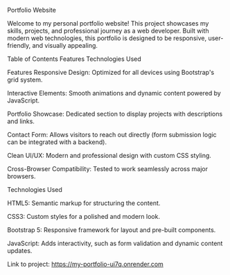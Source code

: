 Portfolio Website

Welcome to my personal portfolio website! This project showcases my skills, projects, and professional journey as a web developer. Built with modern web technologies, this portfolio is designed to be responsive, user-friendly, and visually appealing.

Table of Contents
Features
Technologies Used


Features
Responsive Design: Optimized for all devices using Bootstrap's grid system.

Interactive Elements: Smooth animations and dynamic content powered by JavaScript.

Portfolio Showcase: Dedicated section to display projects with descriptions and links.

Contact Form: Allows visitors to reach out directly (form submission logic can be integrated with a backend).

Clean UI/UX: Modern and professional design with custom CSS styling.

Cross-Browser Compatibility: Tested to work seamlessly across major browsers.


Technologies Used

HTML5: Semantic markup for structuring the content.

CSS3: Custom styles for a polished and modern look.

Bootstrap 5: Responsive framework for layout and pre-built components.

JavaScript: Adds interactivity, such as form validation and dynamic content updates.

Link to project: https://my-portfolio-ui7q.onrender.com

